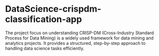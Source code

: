 # DataScience-crispdm-classification-app
The project focus on understanding CRISP-DM (Cross-Industry Standard Process for Data Mining) is a widely used framework for data mining and analytics projects. It provides a structured, step-by-step approach to handling data science tasks efficiently.

